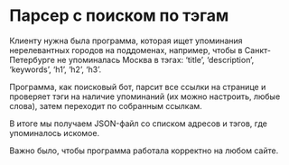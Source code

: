 # Парсер с поиском по тэгам

Клиенту нужна была программа, которая ищет упоминания нерелевантных городов на поддоменах, например, чтобы в Санкт-Петербурге не упоминалась Москва в тэгах: ‘title’, ‘description’, ‘keywords’, ‘h1’, ‘h2’, ‘h3’.

Программа, как поисковый бот, парсит все ссылки на странице и проверяет тэги на наличие упоминаний (их можно настроить, любые слова), затем переходит по собранным ссылкам.

В итоге мы получаем JSON-файл со списком адресов и тэгов, где упоминалось искомое. 

Важно было, чтобы программа работала корректно на любом сайте.